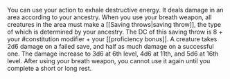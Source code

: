 You can use your action to exhale destructive energy. It deals damage in an area according to your ancestry. When you use your breath weapon, all creatures in the area must make a [[Saving throws|saving throw]], the type of which is determined by your ancestry. The DC of this saving throw is 8 + your #constitution modifier + your [[proficiency bonus]]. A creature takes 2d6 damage on a failed save, and half as much damage on a successful one. The damage increase to 3d6 at 6th level, 4d6 at 11th, and 5d6 at 16th level. After using your breath weapon, you cannot use it again until you complete a short or long rest.